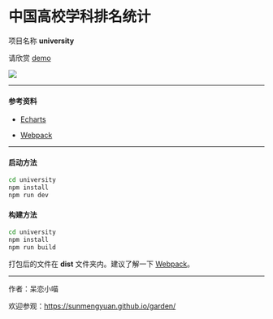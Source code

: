 # 中国高校学科排名统计 #

项目名称 __university__

请欣赏 [demo](https://sunmengyuan.github.io/demos/echarts/university)

![](http://oru3b8jlz.bkt.clouddn.com/screenshot-university.jpg)

*****

#### 参考资料 ####

+ [Echarts](http://echarts.baidu.com/)

+ [Webpack](https://webpack.github.io/docs/)

*****

#### 启动方法 ####
    
```bash
cd university
npm install
npm run dev
```

#### 构建方法 ####

```bash
cd university
npm install
npm run build
```

打包后的文件在 __dist__ 文件夹内。建议了解一下 [Webpack](https://webpack.github.io/docs/)。

*****

作者：呆恋小喵

欢迎参观：<https://sunmengyuan.github.io/garden/>
